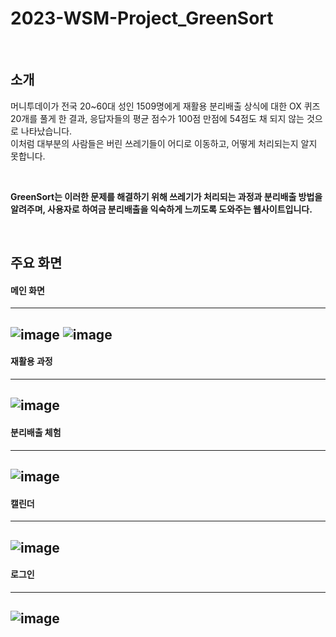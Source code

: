 # 2023-WSM-Project_GreenSort
<br />

## 소개
머니투데이가 전국 20~60대 성인 1509명에게 재활용 분리배출 상식에 대한 OX 퀴즈 20개를 풀게 한 결과, 응답자들의 평균 점수가 100점 만점에 54점도 채 되지 않는 것으로 나타났습니다. <br />
이처럼 대부분의 사람들은 버린 쓰레기들이 어디로 이동하고, 어떻게 처리되는지 알지 못합니다. 
 
<br />

**GreenSort는 이러한 문제를 해결하기 위해 쓰레기가 처리되는 과정과 분리배출 방법을 알려주며, 사용자로 하여금 분리배출을 익숙하게 느끼도록 도와주는 웹사이트입니다.**

<br />


## 주요 화면
#### 메인 화면
---
![image](https://github.com/sg-hwang-333/2023-WSM-Project_GreenSort/assets/88700243/1398c534-1a04-4833-98ac-a588951098f3)
![image](https://github.com/sg-hwang-333/2023-WSM-Project_GreenSort/assets/88700243/092183e6-61e3-4ef2-9669-9a4e66bd6831)
---

#### 재활용 과정
---
![image](https://github.com/sg-hwang-333/2023-WSM-Project_GreenSort/assets/88700243/ff6ff74b-1309-4f29-8967-950b5e8b3d6b)
---

#### 분리배출 체험
---
![image](https://github.com/sg-hwang-333/2023-WSM-Project_GreenSort/assets/88700243/ef021506-0490-4d25-b4c7-e15500f205be)
---

#### 캘린더
---
![image](https://github.com/sg-hwang-333/2023-WSM-Project_GreenSort/assets/88700243/7ce271be-6df0-4814-beec-cb28604b7944)
---

#### 로그인
---
![image](https://github.com/sg-hwang-333/2023-WSM-Project_GreenSort/assets/88700243/108b1838-1eaa-4c99-8519-5059b38983b5)
---
